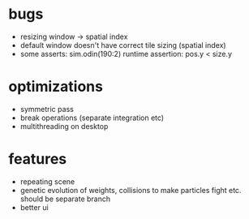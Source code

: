 # bugs
- resizing window -> spatial index
- default window doesn't have correct tile sizing (spatial index)
- some asserts: sim.odin(190:2) runtime assertion: pos.y < size.y

# optimizations
- symmetric pass
- break operations (separate integration etc)
- multithreading on desktop

# features
- repeating scene
- genetic evolution of weights, collisions to make particles fight etc. should be separate branch
- better ui